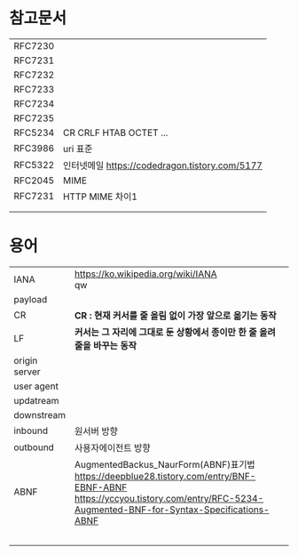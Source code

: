 # 참고문서

|         |                                                |
| ------- | ---------------------------------------------- |
| RFC7230 |                                                |
| RFC7231 |                                                |
| RFC7232 |                                                |
| RFC7233 |                                                |
| RFC7234 |                                                |
| RFC7235 |                                                |
| RFC5234 | CR CRLF HTAB OCTET ...                         |
| RFC3986 | uri 표준                                       |
| RFC5322 | 인터넷메일 https://codedragon.tistory.com/5177 |
| RFC2045 | MIME                                           |
| RFC7231 | HTTP MIME 차이1                                |
|         |                                                |
|         |                                                |





# 용어



|               |                                                              |
| ------------- | ------------------------------------------------------------ |
| IANA          | https://ko.wikipedia.org/wiki/IANA<br />qw                   |
| payload       |                                                              |
| CR            | **CR : 현재 커서를 줄 올림 없이 가장 앞으로 옮기는 동작**    |
| LF            | **커서는 그 자리에 그대로 둔 상황에서 종이만 한 줄 올려 줄을 바꾸는 동작** |
| origin server |                                                              |
| user agent    |                                                              |
| updatream     |                                                              |
| downstream    |                                                              |
| inbound       | 원서버 방향                                                  |
| outbound      | 사용자에이전트 방향                                          |
| ABNF          | AugmentedBackus_NaurForm(ABNF)표기법<br />https://deepblue28.tistory.com/entry/BNF-EBNF-ABNF<br />https://yccyou.tistory.com/entry/RFC-5234-Augmented-BNF-for-Syntax-Specifications-ABNF |
|               |                                                              |
|               |                                                              |
|               |                                                              |
|               |                                                              |
|               |                                                              |

